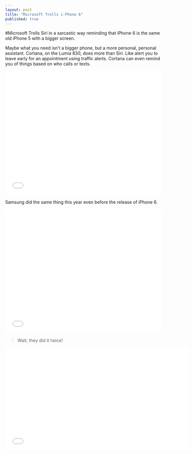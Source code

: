 ```yaml
---
layout: post
title: "Microsoft Trolls i-Phone 6"
published: true
---
```


#Microsoft Trolls Siri in a sarcastic way reminding that iPhone 6 is the same old iPhone 5 with a bigger screen.


Maybe what you need isn’t a bigger phone, but a more personal, personal assistant. Cortana, on the Lumia 830, does more than Siri. Like alert you to leave early for an appointment using traffic alerts. Cortana can even remind you of things based on who calls or texts.


<iframe width="100%" height="400" src="//www.youtube.com/embed/aUJfVZzxu3M" frameborder="0" allowfullscreen></iframe>



Samsung did the same thing this year even before the release of iPhone 6. 

<iframe width="100%" height="400" src="//www.youtube.com/embed/QSDAjwKI8Wo" frameborder="0" allowfullscreen></iframe>

>Wait, they did it twice!

<iframe width="593" height="333" src="//www.youtube.com/embed/oxhSnNZH3Rk" frameborder="0" allowfullscreen></iframe>